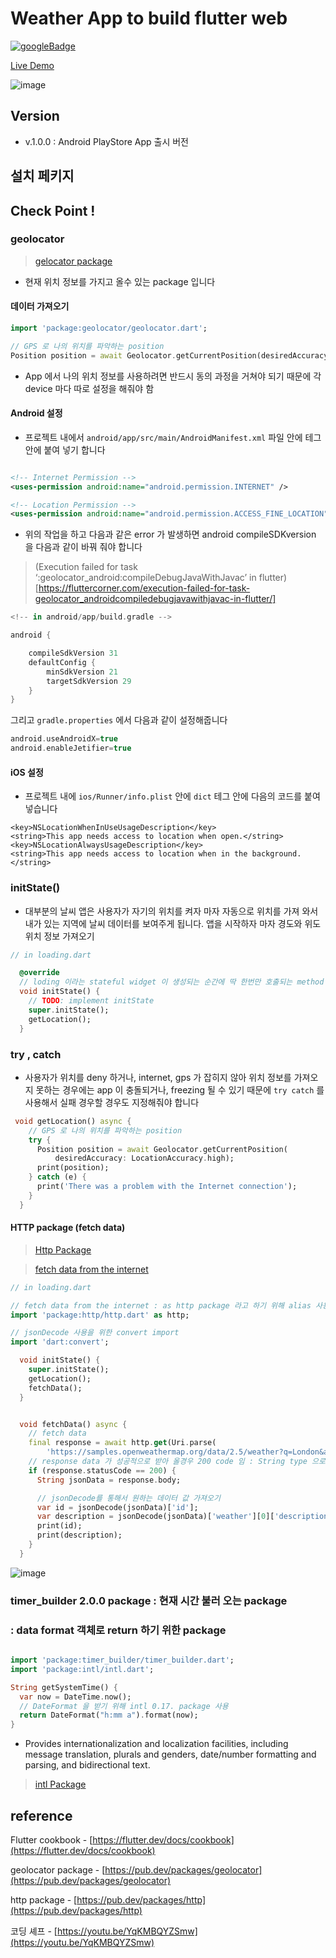 # Weather App to build flutter web

[![googleBadge](https://user-images.githubusercontent.com/28912774/141924039-763c1094-424d-480b-aa6e-55e906c606e8.png)](https://play.google.com/store/apps/details?id=info.jacobko.weather_app)

[Live Demo](https://weather.jacobko.info/#/)

![image](https://user-images.githubusercontent.com/28912774/141926820-1a965804-7b63-457a-a857-b6668dfe047e.png)

## Version

- v.1.0.0 : Android PlayStore App 출시 버전

## 설치 페키지

## Check Point !

### geolocator

> [gelocator package](https://pub.dev/packages/geolocator)

- 현재 위치 정보를 가지고 올수 있는 package 입니다

#### 데이터 가져오기

```dart
import 'package:geolocator/geolocator.dart';

// GPS 로 나의 위치를 파악하는 position
Position position = await Geolocator.getCurrentPosition(desiredAccuracy: LocationAccuracy.high);
```

- App 에서 나의 위치 정보를 사용하려면 반드시 동의 과정을 거쳐야 되기 때문에 각 device 마다 따로 설정을 해줘야 함

#### Android 설정

- 프로젝트 내에서 `android/app/src/main/AndroidManifest.xml` 파일 안에 <manifest> 테그 안에 붙여 넣기 합니다

```xml

<!-- Internet Permission -->
<uses-permission android:name="android.permission.INTERNET" />

<!-- Location Permission -->
<uses-permission android:name="android.permission.ACCESS_FINE_LOCATION" />
```

- 위의 작업을 하고 다음과 같은 error 가 발생하면 android compileSDKversion 을 다음과 같이 바꿔 줘야 합니다

> (Execution failed for task ‘:geolocator_android:compileDebugJavaWithJavac’ in flutter)[https://fluttercorner.com/execution-failed-for-task-geolocator_androidcompiledebugjavawithjavac-in-flutter/]

```gradle
<!-- in android/app/build.gradle -->

android {

    compileSdkVersion 31
    defaultConfig {
        minSdkVersion 21
        targetSdkVersion 29
    }
}
```

그리고 `gradle.properties` 에서 다음과 같이 설정해줍니다

```gradle
android.useAndroidX=true
android.enableJetifier=true
```

#### iOS 설정

- 프로젝트 내에 `ios/Runner/info.plist` 안에 `dict` 테그 안에 다음의 코드를 붙여 넣습니다

```plist
<key>NSLocationWhenInUseUsageDescription</key>
<string>This app needs access to location when open.</string>
<key>NSLocationAlwaysUsageDescription</key>
<string>This app needs access to location when in the background.</string>
```

### initState()

- 대부분의 날씨 앱은 사용자가 자기의 위치를 켜자 마자 자동으로 위치를 가져 와서 내가 있는 지역에 날씨 데이터를 보여주게 됩니다. 앱을 시작하자 마자 경도와 위도 위치 정보 가져오기

```dart
// in loading.dart

  @override
  // loding 이라는 stateful widget 이 생성되는 순간에 딱 한번만 호출되는 method
  void initState() {
    // TODO: implement initState
    super.initState();
    getLocation();
  }
```

### try , catch

- 사용자가 위치를 deny 하거나, internet, gps 가 잡히지 않아 위치 정보를 가져오지 못하는 경우에는 app 이 충돌되거나, freezing 될 수 있기 때문에 `try catch` 를 사용해서 실패 경우할 경우도 지정해줘야 합니다

```dart
 void getLocation() async {
    // GPS 로 나의 위치를 파악하는 position
    try {
      Position position = await Geolocator.getCurrentPosition(
          desiredAccuracy: LocationAccuracy.high);
      print(position);
    } catch (e) {
      print('There was a problem with the Internet connection');
    }
  }
```

#### HTTP package (fetch data)

> [Http Package](https://pub.dev/packages/http)

> [fetch data from the internet](https://flutter.dev/docs/cookbook/networking/fetch-data)

```dart
// in loading.dart

// fetch data from the internet : as http package 라고 하기 위해 alias 사용
import 'package:http/http.dart' as http;

// jsonDecode 사용을 위한 convert import
import 'dart:convert';

  void initState() {
    super.initState();
    getLocation();
    fetchData();
  }


  void fetchData() async {
    // fetch data
    final response = await http.get(Uri.parse(
        'https://samples.openweathermap.org/data/2.5/weather?q=London&appid=b1b15e88fa797225412429c1c50c122a1'));
    // response data 가 성공적으로 받아 올경우 200 code 임 : String type 으로 변환
    if (response.statusCode == 200) {
      String jsonData = response.body;

      // jsonDecode를 통해서 원하는 데이터 값 가져오기
      var id = jsonDecode(jsonData)['id'];
      var description = jsonDecode(jsonData)['weather'][0]['description'];
      print(id);
      print(description);
    }
  }
```

![image](https://user-images.githubusercontent.com/28912774/138393987-793b6291-3aea-4fe8-9266-334ac23499d1.png)

### timer_builder 2.0.0 package : 현재 시간 불러 오는 package

### : data format 객체로 return 하기 위한 package

```dart

import 'package:timer_builder/timer_builder.dart';
import 'package:intl/intl.dart';

String getSystemTime() {
  var now = DateTime.now();
  // DateFormat 을 받기 위해 intl 0.17. package 사용
  return DateFormat("h:mm a").format(now);
}


```

- Provides internationalization and localization facilities, including message translation, plurals and genders, date/number formatting and parsing, and bidirectional text.

> [intl Package](https://pub.dev/packages/intl/install)

## reference

Flutter cookbook - [https://flutter.dev/docs/cookbook](https://flutter.dev/docs/cookbook)

geolocator package - [https://pub.dev/packages/geolocator](https://pub.dev/packages/geolocator)

http package - [https://pub.dev/packages/http](https://pub.dev/packages/http)

코딩 셰프 - [https://youtu.be/YqKMBQYZSmw](https://youtu.be/YqKMBQYZSmw)
